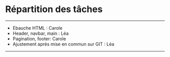 # Répartition des tâches

---
* Ebauche HTML : Carole
* Header, navbar, main : Léa
* Pagination, footer: Carole
* Ajustement après mise en commun sur GIT : Léa
---
